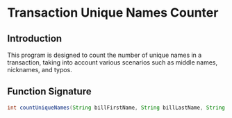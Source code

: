 # Transaction Unique Names Counter

## Introduction
This program is designed to count the number of unique names in a transaction, taking into account various scenarios such as middle names, nicknames, and typos.

## Function Signature
```java
int countUniqueNames(String billFirstName, String billLastName, String shipFirstName, String shipLastName, String billNameOnCard)
